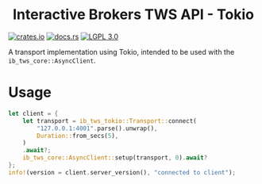 <h1 align="center">Interactive Brokers TWS API - Tokio</h1>

[![crates.io](https://img.shields.io/crates/v/ib_tws_tokio?style=for-the-badge)](https://crates.io/crates/ib_tws_core) [![docs.rs](https://img.shields.io/badge/docs.rs-ib_tws_tokio-rs?style=for-the-badge)](https://docs.rs/ib_tws_tokio) [![LGPL 3.0](https://img.shields.io/crates/l/ib_tws_core?style=for-the-badge)](https://choosealicense.com/licenses/lgpl-3.0/)

A transport implementation using Tokio, intended to be used with the `ib_tws_core::AsyncClient`.

# Usage
```rust
let client = {
	let transport = ib_tws_tokio::Transport::connect(
		"127.0.0.1:4001".parse().unwrap(),
		Duration::from_secs(5),
	)
	.await?;
	ib_tws_core::AsyncClient::setup(transport, 0).await?
};
info!(version = client.server_version(), "connected to client");

```
